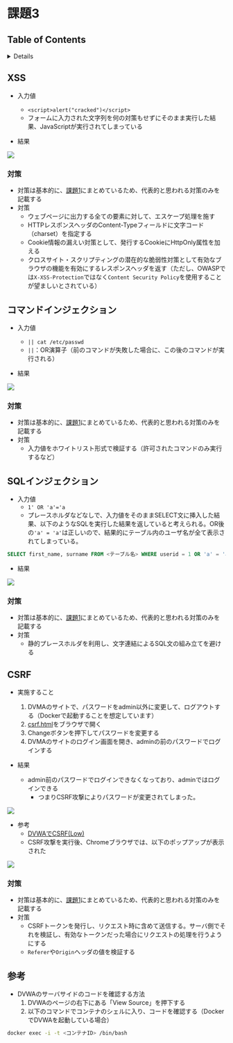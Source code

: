 # 課題3

## Table of Contents
<!-- START doctoc generated TOC please keep comment here to allow auto update -->
<!-- DON'T EDIT THIS SECTION, INSTEAD RE-RUN doctoc TO UPDATE -->
<details>
<summary>Details</summary>

- [XSS](#xss)
  - [対策](#%E5%AF%BE%E7%AD%96)
- [コマンドインジェクション](#%E3%82%B3%E3%83%9E%E3%83%B3%E3%83%89%E3%82%A4%E3%83%B3%E3%82%B8%E3%82%A7%E3%82%AF%E3%82%B7%E3%83%A7%E3%83%B3)
  - [対策](#%E5%AF%BE%E7%AD%96-1)
- [SQLインジェクション](#sql%E3%82%A4%E3%83%B3%E3%82%B8%E3%82%A7%E3%82%AF%E3%82%B7%E3%83%A7%E3%83%B3)
  - [対策](#%E5%AF%BE%E7%AD%96-2)
- [CSRF](#csrf)
  - [対策](#%E5%AF%BE%E7%AD%96-3)

</details>
<!-- END doctoc generated TOC please keep comment here to allow auto update -->

## XSS

- 入力値
  - `<script>alert("cracked")</script>`
  - フォームに入力された文字列を何の対策もせずにそのまま実行した結果、JavaScriptが実行されてしまっている

- 結果

![](../../../assets/dvwa_xss.png)

### 対策

- 対策は基本的に、[課題1](../task_1)にまとめているため、代表的と思われる対策のみを記載する
- 対策
  - ウェブページに出力する全ての要素に対して、エスケープ処理を施す
  - HTTPレスポンスヘッダのContent-Typeフィールドに文字コード（charset）を指定する
  - Cookie情報の漏えい対策として、発行するCookieにHttpOnly属性を加える
  - クロスサイト・スクリプティングの潜在的な脆弱性対策として有効なブラウザの機能を有効にするレスポンスヘッダを返す（ただし、OWASPでは`X-XSS-Protection`ではなく`Content Security Policy`を使用することが望ましいとされている）

## コマンドインジェクション

- 入力値
  - `|| cat /etc/passwd`
  - `||`：OR演算子（前のコマンドが失敗した場合に、この後のコマンドが実行される）

- 結果

![](../../../assets/dvwa_command_injection.png)

### 対策

- 対策は基本的に、[課題1](../task_1)にまとめているため、代表的と思われる対策のみを記載する
- 対策
  - 入力値をホワイトリスト形式で検証する（許可されたコマンドのみ実行するなど） 

## SQLインジェクション

- 入力値
  - `1' OR 'a'='a`
  - プレースホルダなどなしで、入力値をそのままSELECT文に挿入した結果、以下のようなSQLを実行した結果を返していると考えられる。OR後の`'a' = 'a'`は正しいので、結果的にテーブル内のユーザ名が全て表示されてしまっている。

```sql
SELECT first_name, surname FROM <テーブル名> WHERE userid = 1 OR 'a' = 'a';
```

- 結果

![](../../../assets/dvwa_sql_injection.png)

### 対策

- 対策は基本的に、[課題1](../task_1)にまとめているため、代表的と思われる対策のみを記載する
- 対策
  - 静的プレースホルダを利用し、文字連結によるSQL文の組み立てを避ける

## CSRF

- 実施すること
  1. DVMAのサイトで、パスワードをadmin以外に変更して、ログアウトする（Dockerで起動することを想定しています）
  2. [csrf.html](../task_3/csrf.html)をブラウザで開く
  3. Changeボタンを押下してパスワードを変更する
  4. DVMAのサイトのログイン画面を開き、adminの前のパスワードでログインする

- 結果
  - admin前のパスワードでログインできなくなっており、adminではログインできる
    - つまりCSRF攻撃によりパスワードが変更されてしまった。

![](../../../assets/dvwa_login_fail.png)

- 参考
  - [DVWAでCSRF(Low)](https://cysec148.hatenablog.com/entry/2019/11/05/173122)
  - CSRF攻撃を実行後、Chromeブラウザでは、以下のポップアップが表示された

![](../../../assets/dvwa_chrome_warning.png)

### 対策

- 対策は基本的に、[課題1](../task_1)にまとめているため、代表的と思われる対策のみを記載する
- 対策
  - CSRFトークンを発行し、リクエスト時に含めて送信する。サーバ側でそれを検証し、有効なトークンだった場合にリクエストの処理を行うようにする
  - `Referer`や`Origin`ヘッダの値を検証する

## 参考

- DVWAのサーバサイドのコードを確認する方法
  1. DVWAのページの右下にある「View Source」を押下する
  2. 以下のコマンドでコンテナのシェルに入り、コードを確認する（DockerでDVWAを起動している場合）

```bash
docker exec -i -t <コンテナID> /bin/bash
```